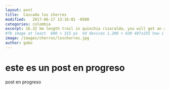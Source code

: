```yaml
---
layout: post
title:  Cascada los chorros
modified:   2017-06-17 13:16:01 -0500
categories: colombia 
excerpt: 16.32 km length trail in quinchia risaralda, you will get an amazing view of quinchia and some small towns
#fb image at least  600 × 315 px  hd devices 1.200 × 630 487x255 how i see it
image: /images/chorros/loschorros.jpg
author: gabo
---
```


# este es un post en progreso 

post en progreso
